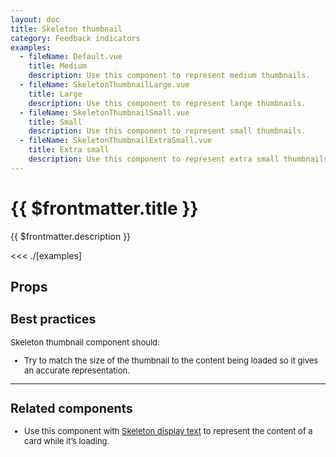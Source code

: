 ```yaml
---
layout: doc
title: Skeleton thumbnail
category: Feedback indicators
examples:
  - fileName: Default.vue
    title: Medium
    description: Use this component to represent medium thumbnails.
  - fileName: SkeletonThumbnailLarge.vue
    title: Large
    description: Use this component to represent large thumbnails.
  - fileName: SkeletonThumbnailSmall.vue
    title: Small
    description: Use this component to represent small thumbnails.
  - fileName: SkeletonThumbnailExtraSmall.vue
    title: Extra small
    description: Use this component to represent extra small thumbnails.
---
```


# {{ $frontmatter.title }}

<Lede>

{{ $frontmatter.description }}

</Lede>

<Examples>

<<< ./[examples]

</Examples>

## Props

<PropsTable />

<div style="font-size: 0.8125rem">

## Best practices

Skeleton thumbnail component should:

- Try to match the size of the thumbnail to the content being loaded so it gives an accurate representation.

---

## Related components

- Use this component with [Skeleton display text](/components/SkeletonDisplayText) to represent the content of a card while it’s loading.

</div>
